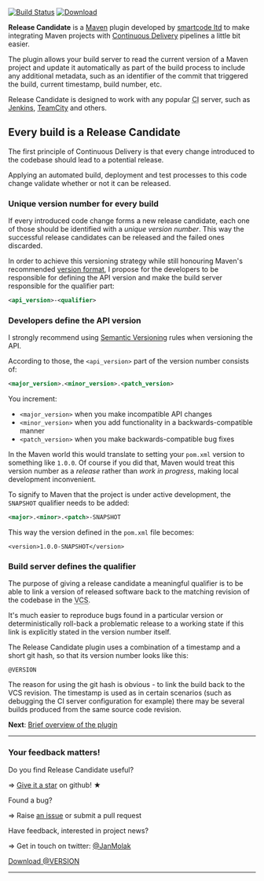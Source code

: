 [![Build Status](https://smartcode-opensource.ci.cloudbees.com/buildStatus/icon?job=release-candidate-maven-plugin)](https://smartcode-opensource.ci.cloudbees.com/job/release-candidate-maven-plugin/)
[![Download](https://api.bintray.com/packages/jan-molak/maven/release-candidate-maven-plugin/images/download.svg) ](https://bintray.com/jan-molak/maven/release-candidate-maven-plugin/_latestVersion)

**Release Candidate** is a [Maven](https://maven.apache.org/) plugin developed by [smartcode ltd](http://smartcodeltd.co.uk) to make
integrating Maven projects with [Continuous Delivery](https://en.wikipedia.org/wiki/Continuous_delivery)
pipelines a little bit easier.

The plugin allows your build server to read the current version of a Maven project and update it automatically
as part of the build process to include any additional metadata,
such as an identifier of the commit that triggered the build, current timestamp, build number, etc.

Release Candidate is designed to work with any popular <abbr title="Continuous Integration">CI</abbr> server,
such as
[Jenkins](http://jenkins-ci.org/),
[TeamCity](https://www.jetbrains.com/teamcity/)
and others.

## Every build is a Release Candidate

The first principle of Continuous Delivery is that every change introduced to the codebase should lead to
a potential release.

Applying an automated build, deployment and test processes to this code change validate whether or not it can be released.

### Unique version number for every build

If every introduced code change forms a new release candidate, each one of those should be identified
with a *unique version number*.
This way the successful release candidates can be released and the failed ones discarded.

In order to achieve this versioning strategy while still honouring Maven's recommended
[version format](http://books.sonatype.com/mvnref-book/reference/pom-relationships-sect-pom-syntax.html),
I&nbsp;propose for the developers to be responsible for defining the API version and make the build server responsible
for the qualifier part:

```xml
<api_version>-<qualifier>
```

### Developers define the API version

I strongly recommend using [Semantic Versioning](http://semver.org/) rules when versioning the API.

According to those, the `<api_version>` part of the version number consists of:

```xml
<major_version>.<minor_version>.<patch_version>
```

You increment:

* `<major_version>` when you make incompatible API changes
* `<minor_version>` when you add functionality in a backwards-compatible manner
* `<patch_version>` when you make backwards-compatible bug fixes

In the Maven world this would translate to setting your `pom.xml` version to something like `1.0.0`.
Of course if you did that, Maven would treat this version number as a *release* rather than *work in progress*,
making local development inconvenient.

To signify to Maven that the project is under active development, the `SNAPSHOT` qualifier needs to be added:

```xml
<major>.<minor>.<patch>-SNAPSHOT
```

This way the version defined in the `pom.xml` file becomes:

```maven pom
<version>1.0.0-SNAPSHOT</version>
```

### Build server defines the qualifier

The purpose of giving a release candidate a meaningful qualifier is to be able to link a version of released software
back to the matching revision of the codebase in the <abbr title="Version Control System">VCS</abbr>.

It's much easier to reproduce bugs found in a particular version or deterministically roll-back
a problematic release to a working state if this link is explicitly stated in the version number itself.

The Release Candidate plugin uses a combination of a timestamp and a short git hash, so that its version number looks like this:

```
@VERSION
```

The reason for using the git hash is obvious - to link the build back to the VCS revision.
The timestamp is used as in certain scenarios (such as debugging the CI server configuration for example)
there may be several builds produced from the same source code revision.

**Next**: [Brief overview of the plugin](overview.html)

---

### Your feedback matters!

Do you find Release Candidate useful?

⇒ [Give it a star](https://github.com/smartcodeltd/release-candidate-maven-plugin/stargazers) on github! &#9733;

Found a bug?

⇒ Raise [an issue](https://github.com/smartcodeltd/release-candidate-maven-plugin/issues) or submit a pull request

Have feedback, interested in project news?

⇒ Get in touch on twitter: [@JanMolak](https://twitter.com/JanMolak)

<div class="download">
    <a
     href="https://bintray.com/jan-molak/maven/release-candidate-maven-plugin/_latestVersion"
     class="center-block btn btn-primary btn-lg btn-block"
     role="button">
    Download @VERSION
    </a>
</div>

---
